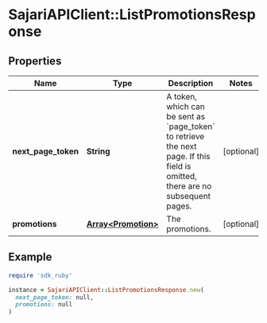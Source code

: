 # SajariAPIClient::ListPromotionsResponse

## Properties

| Name | Type | Description | Notes |
| ---- | ---- | ----------- | ----- |
| **next_page_token** | **String** | A token, which can be sent as &#x60;page_token&#x60; to retrieve the next page.  If this field is omitted, there are no subsequent pages. | [optional] |
| **promotions** | [**Array&lt;Promotion&gt;**](Promotion.md) | The promotions. | [optional] |

## Example

```ruby
require 'sdk_ruby'

instance = SajariAPIClient::ListPromotionsResponse.new(
  next_page_token: null,
  promotions: null
)
```

